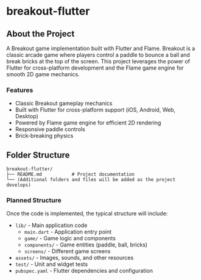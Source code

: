 # breakout-flutter

## About the Project

A Breakout game implementation built with Flutter and Flame. Breakout is a classic arcade game where players control a paddle to bounce a ball and break bricks at the top of the screen. This project leverages the power of Flutter for cross-platform development and the Flame game engine for smooth 2D game mechanics.

### Features
- Classic Breakout gameplay mechanics
- Built with Flutter for cross-platform support (iOS, Android, Web, Desktop)
- Powered by Flame game engine for efficient 2D rendering
- Responsive paddle controls
- Brick-breaking physics

## Folder Structure

```
breakout-flutter/
├── README.md           # Project documentation
└── (Additional folders and files will be added as the project develops)
```

### Planned Structure
Once the code is implemented, the typical structure will include:
- `lib/` - Main application code
  - `main.dart` - Application entry point
  - `game/` - Game logic and components
  - `components/` - Game entities (paddle, ball, bricks)
  - `screens/` - Different game screens
- `assets/` - Images, sounds, and other resources
- `test/` - Unit and widget tests
- `pubspec.yaml` - Flutter dependencies and configuration
